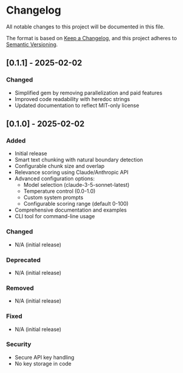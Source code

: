 # Changelog

All notable changes to this project will be documented in this file.

The format is based on [Keep a Changelog](https://keepachangelog.com/en/1.0.0/),
and this project adheres to [Semantic Versioning](https://semver.org/spec/v2.0.0.html).

## [0.1.1] - 2025-02-02

### Changed

-   Simplified gem by removing parallelization and paid features
-   Improved code readability with heredoc strings
-   Updated documentation to reflect MIT-only license

## [0.1.0] - 2025-02-02

### Added

-   Initial release
-   Smart text chunking with natural boundary detection
-   Configurable chunk size and overlap
-   Relevance scoring using Claude/Anthropic API
-   Advanced configuration options:
    -   Model selection (claude-3-5-sonnet-latest)
    -   Temperature control (0.0-1.0)
    -   Custom system prompts
    -   Configurable scoring range (default 0-100)
-   Comprehensive documentation and examples
-   CLI tool for command-line usage

### Changed

-   N/A (initial release)

### Deprecated

-   N/A (initial release)

### Removed

-   N/A (initial release)

### Fixed

-   N/A (initial release)

### Security

-   Secure API key handling
-   No key storage in code
